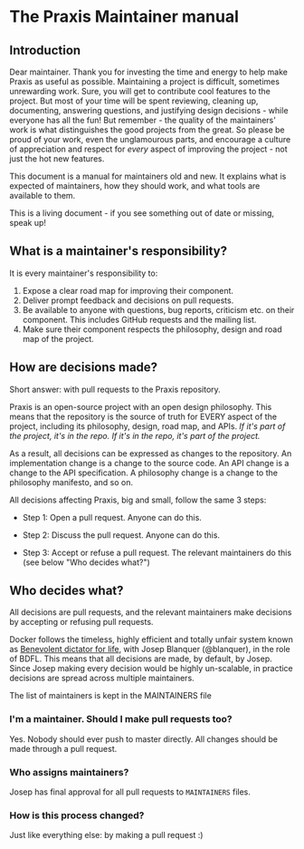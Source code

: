 # The Praxis Maintainer manual

## Introduction

Dear maintainer. Thank you for investing the time and energy to help
make Praxis as useful as possible. Maintaining a project is difficult,
sometimes unrewarding work. Sure, you will get to contribute cool
features to the project. But most of your time will be spent reviewing,
cleaning up, documenting, answering questions, and justifying design
decisions - while everyone has all the fun! But remember - the quality
of the maintainers' work is what distinguishes the good projects from
the great. So please be proud of your work, even the unglamourous parts,
and encourage a culture of appreciation and respect for *every* aspect
of improving the project - not just the hot new features.

This document is a manual for maintainers old and new. It explains what
is expected of maintainers, how they should work, and what tools are
available to them.

This is a living document - if you see something out of date or missing,
speak up!

## What is a maintainer's responsibility?

It is every maintainer's responsibility to:

1. Expose a clear road map for improving their component.
2. Deliver prompt feedback and decisions on pull requests.
3. Be available to anyone with questions, bug reports, criticism etc.
  on their component. This includes GitHub requests and the mailing
  list.
4. Make sure their component respects the philosophy, design and
  road map of the project.

## How are decisions made?

Short answer: with pull requests to the Praxis repository.

Praxis is an open-source project with an open design philosophy. This
means that the repository is the source of truth for EVERY aspect of the
project, including its philosophy, design, road map, and APIs. *If it's
part of the project, it's in the repo. If it's in the repo, it's part of
the project.*

As a result, all decisions can be expressed as changes to the
repository. An implementation change is a change to the source code. An
API change is a change to the API specification. A philosophy change is
a change to the philosophy manifesto, and so on.

All decisions affecting Praxis, big and small, follow the same 3 steps:

* Step 1: Open a pull request. Anyone can do this.

* Step 2: Discuss the pull request. Anyone can do this.

* Step 3: Accept or refuse a pull request. The relevant maintainers do
this (see below "Who decides what?")


## Who decides what?

All decisions are pull requests, and the relevant maintainers make
decisions by accepting or refusing pull requests.

Docker follows the timeless, highly efficient and totally unfair system
known as [Benevolent dictator for
life](http://en.wikipedia.org/wiki/Benevolent_Dictator_for_Life), with
Josep Blanquer (@blanquer), in the role of BDFL. This means that all
decisions are made, by default, by Josep. Since Josep making every
decision would be highly un-scalable, in practice decisions are spread
across multiple maintainers.

The list of maintainers is kept in the MAINTAINERS file

### I'm a maintainer. Should I make pull requests too?

Yes. Nobody should ever push to master directly. All changes should be
made through a pull request.

### Who assigns maintainers?

Josep has final approval for all pull requests to `MAINTAINERS` files.

### How is this process changed?

Just like everything else: by making a pull request :)
